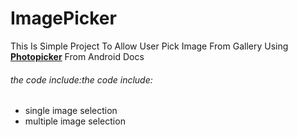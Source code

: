 # ImagePicker
This Is Simple Project To Allow User Pick Image From Gallery Using **[Photopicker](Https://Developer.Android.Com/Training/Data-Storage/Shared/Photopickerhttp:// "Photopicker")** From Android Docs

###### the code include:the code include:
- single image selection
- multiple image selection
